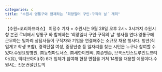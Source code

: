 ```yaml
---
categories: c
title: "수원시 영통구와 함께하는 ‘희망일터 구인·구직의 날’ 개최"
---
```

【수원=코리아프러스】 이정수 기자 = 수원시는 9월 28일 오후 2시~ 3시까지 수원시청 본관 로비에서 영통구 와 함께하는 ‘희망일터 구인·구직의 날’ 행사를 연다.영통구에 근무하는 일자리 상담사들이 구직자와 기업을 연결해주는 소규모 채용 행사다. 청년(직업계고 학생 포함), 경력단절 여성, 중장년층 등 일자리를 찾는 시민은 누구나 참여할 수 있다.수원요양병원, ㈜농협파트너스, ㈜세한이엔씨, ㈜존앤존, 브룩스인스트루먼트코리아(유), 액티브아이(주) 6개 업체가 참여해 현장 면접을 거쳐 14명을 채용할 예정이다.수원시는 전문컨설턴트의